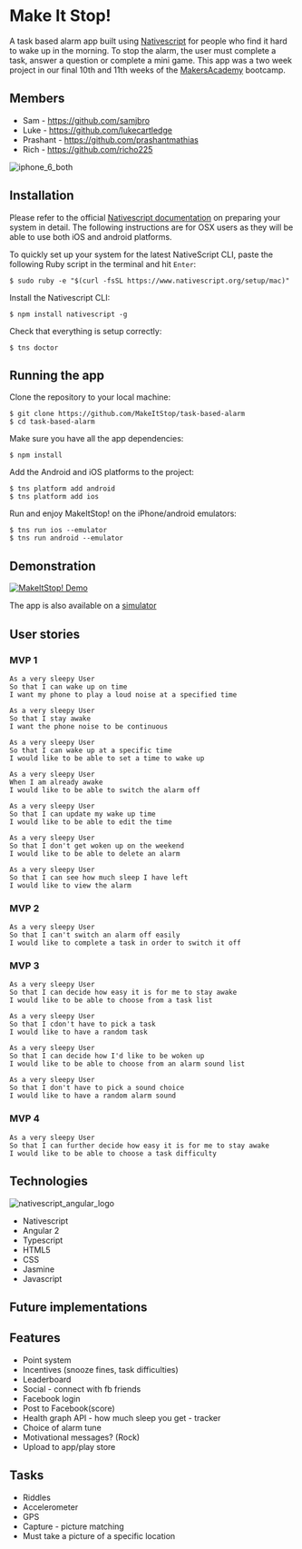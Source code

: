 Make It Stop!
=============

A task based alarm app built using <a href="https://github.com/NativeScript">Nativescript</a> for people who find it hard to wake up in the morning. To stop the alarm, the user must complete a task, answer a question or complete a mini game. This app was a two week project in our final 10th and 11th weeks of the [MakersAcademy](https://github.com/makersacademy) bootcamp.

Members
-------

* Sam - https://github.com/samjbro
* Luke - https://github.com/lukecartledge
* Prashant - https://github.com/prashantmathias
* Rich - https://github.com/richo225

![iphone_6_both](https://cloud.githubusercontent.com/assets/18379191/18569614/9a2a2eb8-7b9b-11e6-8d6c-79c84ea5d782.png)

Installation
------------
Please refer to the official [Nativescript documentation](http://docs.nativescript.org/angular/start/quick-setup.html) on preparing your system in detail. The following instructions are for OSX users as they will be able to use both iOS and android platforms.

To quickly set up your system for the latest NativeScript CLI, paste the following Ruby script in the terminal and hit `Enter`:

```
$ sudo ruby -e "$(curl -fsSL https://www.nativescript.org/setup/mac)"
```
Install the Nativescript CLI:
```
$ npm install nativescript -g
```
Check that everything is setup correctly:
```
$ tns doctor
```

Running the app
---------------
Clone the repository to your local machine:
```
$ git clone https://github.com/MakeItStop/task-based-alarm
$ cd task-based-alarm
```
Make sure you have all the app dependencies:
```
$ npm install
```
Add the Android and iOS platforms to the project:
```
$ tns platform add android
$ tns platform add ios
```
Run and enjoy MakeItStop! on the iPhone/android emulators:
```
$ tns run ios --emulator
$ tns run android --emulator
```

Demonstration
-------------
[![MakeItStop! Demo](https://cloud.githubusercontent.com/assets/18379191/18570175/c467eb58-7b9f-11e6-8957-2f55b19d0b72.png)](https://www.youtube.com/watch?v=WGuyOzGttv0 "MakeItStop! Demo")

The app is also available on a [simulator](https://appetize.io/app/9u8mc98n64duqbtp8puja2thhm?device=iphone6&scale=75&orientation=portrait&osVersion=9.3)

User stories
------------

### MVP 1
```
As a very sleepy User
So that I can wake up on time
I want my phone to play a loud noise at a specified time

As a very sleepy User
So that I stay awake
I want the phone noise to be continuous

As a very sleepy User
So that I can wake up at a specific time
I would like to be able to set a time to wake up

As a very sleepy User
When I am already awake
I would like to be able to switch the alarm off

As a very sleepy User
So that I can update my wake up time
I would like to be able to edit the time

As a very sleepy User
So that I don't get woken up on the weekend
I would like to be able to delete an alarm

As a very sleepy User
So that I can see how much sleep I have left
I would like to view the alarm
```

### MVP 2
```
As a very sleepy User
So that I can't switch an alarm off easily
I would like to complete a task in order to switch it off

```

### MVP 3
```
As a very sleepy User
So that I can decide how easy it is for me to stay awake
I would like to be able to choose from a task list

As a very sleepy User
So that I cdon't have to pick a task
I would like to have a random task

As a very sleepy User
So that I can decide how I'd like to be woken up
I would like to be able to choose from an alarm sound list

As a very sleepy User
So that I don't have to pick a sound choice
I would like to have a random alarm sound

```
### MVP 4
```
As a very sleepy User
So that I can further decide how easy it is for me to stay awake
I would like to be able to choose a task difficulty

```

Technologies
------------
![nativescript_angular_logo](https://cloud.githubusercontent.com/assets/18379191/18570933/4a2f32a4-7ba6-11e6-9ad6-d91bfcd3a471.png)
* Nativescript
* Angular 2
* Typescript
* HTML5
* CSS
* Jasmine
* Javascript

Future implementations
----------------------

Features
------------------
* Point system
* Incentives (snooze fines, task difficulties)
* Leaderboard
* Social - connect with fb friends
* Facebook login
* Post to Facebook(score)
* Health graph API - how much sleep you get - tracker
* Choice of alarm tune
* Motivational messages? (Rock)
* Upload to app/play store

Tasks
------
* Riddles
* Accelerometer
* GPS
* Capture - picture matching
* Must take a picture of a specific location
